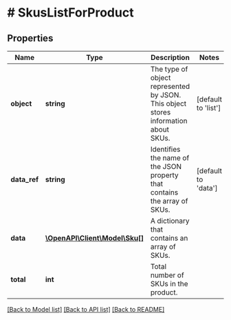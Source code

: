 # # SkusListForProduct

## Properties

Name | Type | Description | Notes
------------ | ------------- | ------------- | -------------
**object** | **string** | The type of object represented by JSON. This object stores information about SKUs. | [default to 'list']
**data_ref** | **string** | Identifies the name of the JSON property that contains the array of SKUs. | [default to 'data']
**data** | [**\OpenAPI\Client\Model\Sku[]**](Sku.md) | A dictionary that contains an array of SKUs. |
**total** | **int** | Total number of SKUs in the product. |

[[Back to Model list]](../../README.md#models) [[Back to API list]](../../README.md#endpoints) [[Back to README]](../../README.md)
